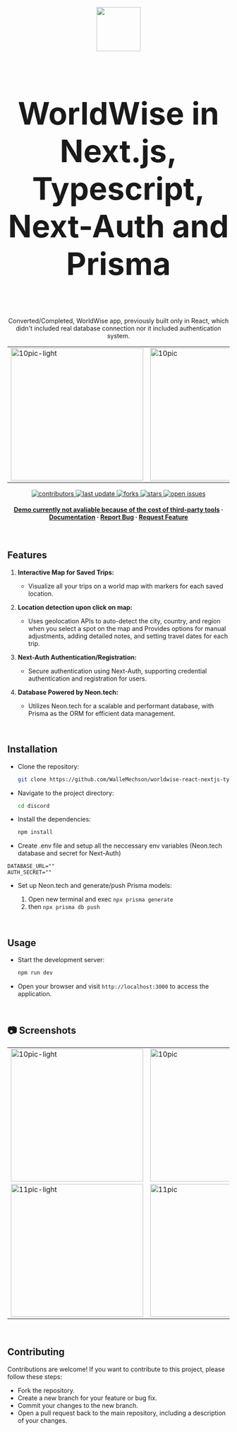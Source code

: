 <div align="center">
  <br/>
<div class="display: flex; align-items:center; justify-content:center;">
              <img src="https://github.com/WalleMechson/worldwise-react-nextjs-typescript/blob/main/forGithub/logo.png" style="height: 100px; width: 100px;" /> <h1 style="font-size: 70px;"> WorldWise in Next.js, Typescript, Next-Auth and Prisma</h1>
</div>
  <br/>
  <p>
Converted/Completed, WorldWise app, previously built only in React, which didn't included real database connection nor it included authentication system.
  </p>
<table>
      <tr>
            <td><img src="https://github.com/WalleMechson/worldwise-react-nextjs-typescript/blob/main/forGithub/1pic-light.PNG" alt="10pic-light" width="300"></td>
            <td><img src="https://github.com/WalleMechson/worldwise-react-nextjs-typescript/blob/main/forGithub/1pic.PNG" alt="10pic" width="300"></td>
            <td><img src="https://github.com/WalleMechson/worldwise-react-nextjs-typescript/blob/main/forGithub/1mobile.PNG" alt="13mobile" width="100"></td>
        </tr>
</table>
  <p>
    <a href="https://github.com/WalleMechson/worldwise-react-nextjs-typescript/graphs/contributors">
      <img src="https://img.shields.io/github/contributors/WalleMechson/worldwise-react-nextjs-typescript" alt="contributors" />
    </a>
    <a href="">
      <img src="https://img.shields.io/github/last-commit/WalleMechson/worldwise-react-nextjs-typescript" alt="last update" />
    </a>
    <a href="https://github.com/WalleMechson/worldwise-react-nextjs-typescript/network/members">
      <img src="https://img.shields.io/github/forks/WalleMechson/worldwise-react-nextjs-typescript" alt="forks" />
    </a>
    <a href="https://github.com/WalleMechson/worldwise-react-nextjs-typescript/stargazers">
      <img src="https://img.shields.io/github/stars/WalleMechson/worldwise-react-nextjs-typescript" alt="stars" />
    </a>
    <a href="https://github.com/WalleMechson/worldwise-react-nextjs-typescript/issues/">
      <img src="https://img.shields.io/github/issues/WalleMechson/worldwise-react-nextjs-typescript" alt="open issues" />
    </a>
  </p>
   
  <h4>
    <a href="#">Demo currently not avaliable because of the cost of third-party tools</a>
    <span> · </span>
    <a href="https://github.com/WalleMechson/worldwise-react-nextjs-typescript/blob/main/readme.md">Documentation</a>
    <span> · </span>
    <a href="https://github.com/WalleMechson/worldwise-react-nextjs-typescript/issues/">Report Bug</a>
    <span> · </span>
    <a href="https://github.com/WalleMechson/worldwise-react-nextjs-typescript/issues/">Request Feature</a>
  </h4>
</div>

<br/>

## Features

1. **Interactive Map for Saved Trips:**
   - Visualize all your trips on a world map with markers for each saved location.

2. **Location detection upon click on map:**
   - Uses geolocation APIs to auto-detect the city, country, and region when you select a spot on the map and Provides options for manual adjustments, adding detailed notes, and setting travel dates for each trip.

3. **Next-Auth Authentication/Registration:**
   - Secure authentication using Next-Auth, supporting credential authentication and registration for users.

4. **Database Powered by Neon.tech:**
   - Utilizes Neon.tech for a scalable and performant database, with Prisma as the ORM for efficient data management.

<br/>

## Installation

- Clone the repository:

  ```bash
  git clone https://github.com/WalleMechson/worldwise-react-nextjs-typescript
  ```

- Navigate to the project directory:

  ```bash
  cd discord
  ```

- Install the dependencies:

  ```bash
  npm install
  ```

- Create .env file and setup all the neccessary env variables (Neon.tech database and secret for Next-Auth)

```
DATABASE_URL=""
AUTH_SECRET=""
```

- Set up Neon.tech and generate/push Prisma models:

  1. Open new terminal and exec `npx prisma generate`
  2. then `npx prisma db push`

<br/>

## Usage

- Start the development server:

  ```bash
  npm run dev
  ```

- Open your browser and visit `http://localhost:3000` to access the application.

<br/>

## :camera: Screenshots
<table>
      <tr>
            <td><img src="https://github.com/WalleMechson/worldwise-react-nextjs-typescript/blob/main/forGithub/1.PNG" alt="10pic-light" width="300"></td>
            <td><img src="https://github.com/WalleMechson/worldwise-react-nextjs-typescript/blob/main/forGithub/5.PNG" alt="10pic" width="300"></td>
            <td><img src="https://github.com/WalleMechson/worldwise-react-nextjs-typescript/blob/main/forGithub/2.PNG" alt="13mobile" width="300"></td>
        </tr>
        <tr>
            <td><img src="https://github.com/WalleMechson/worldwise-react-nextjs-typescript/blob/main/forGithub/6.PNG" alt="11pic-light" width="300"></td>
            <td><img src="https://github.com/WalleMechson/worldwise-react-nextjs-typescript/blob/main/forGithub/3.PNG" alt="11pic" width="300"></td>
            <td><img src="https://github.com/WalleMechson/worldwise-react-nextjs-typescript/blob/main/forGithub/4.PNG" alt="1mobile" width="300"></td>
        </tr>
</table>

<br/>

## Contributing

Contributions are welcome! If you want to contribute to this project, please follow these steps:

- Fork the repository.
- Create a new branch for your feature or bug fix.
- Commit your changes to the new branch.
- Open a pull request back to the main repository, including a description of your changes.